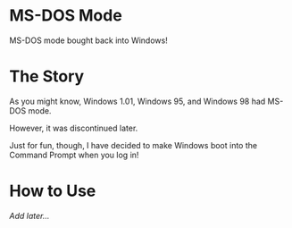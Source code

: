 # MS-DOS Mode

MS-DOS mode bought back into Windows!

# The Story

As you might know, Windows 1.01, Windows 95, and Windows 98 had MS-DOS mode.

However, it was discontinued later.

Just for fun, though, I have decided to make Windows boot into the Command Prompt when you log in!

# How to Use

_Add later..._
